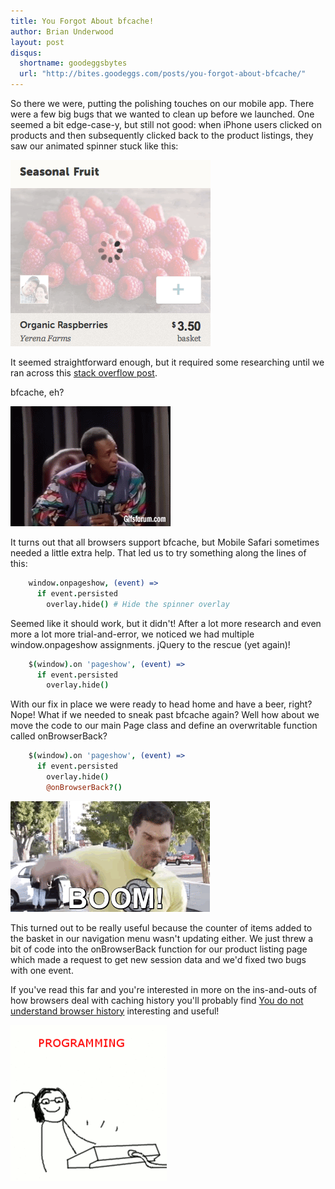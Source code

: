 ```yaml
---
title: You Forgot About bfcache!
author: Brian Underwood
layout: post
disqus:
  shortname: goodeggsbytes
  url: "http://bites.goodeggs.com/posts/you-forgot-about-bfcache/"
---
```


<style>.entry-content img { display: block; margin: 0 auto }</style>

So there we were, putting the polishing touches on our mobile app.  There were a few big bugs that we wanted to clean up before we launched.  One seemed a bit edge-case-y, but still not good: when iPhone users clicked on products and then subsequently clicked back to the product listings, they saw our animated spinner stuck like this:

![Waiting for user to reload](/images/spin-spin.gif)

<!-- more -->

It seemed straightforward enough, but it required some researching until we ran across this [stack overflow post](https://stackoverflow.com/questions/8788802/prevent-safari-loading-from-cache-when-back-button-is-clicked).

bfcache, eh?

![bfcache?](/images/cosby-huh.gif)

It turns out that all browsers support bfcache, but Mobile Safari sometimes needed a little extra help.  That led us to try something along the lines of this:

``` coffee
    window.onpageshow, (event) =>
      if event.persisted
        overlay.hide() # Hide the spinner overlay
```

Seemed like it should work, but it didn't!  After a lot more research and even more a lot more trial-and-error, we noticed we had multiple window.onpageshow assignments.  jQuery to the rescue (yet again)!


``` coffee
    $(window).on 'pageshow', (event) =>
      if event.persisted
        overlay.hide()
```

With our fix in place we were ready to head home and have a beer, right?  Nope!  What if we needed to sneak past bfcache again?  Well how about we move the code to our main Page class and define an overwritable function called onBrowserBack?


``` coffee
    $(window).on 'pageshow', (event) =>
      if event.persisted
        overlay.hide()
        @onBrowserBack?()
```

![BOOM!](/images/BOOM.gif)

This turned out to be really useful because the counter of items added to the basket in our navigation menu wasn't updating either.  We just threw a bit of code into the onBrowserBack function for our product listing page which made a request to get new session data and we'd fixed two bugs with one event.

If you've read this far and you're interested in more on the ins-and-outs of how browsers deal with caching history you'll probably find [You do not understand browser history](http://madhatted.com/2013/6/16/you-do-not-understand-browser-history) interesting and useful!


![Programming!](/images/programming.gif)
